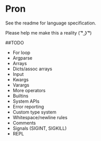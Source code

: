 # Pron

See the readme for language specification.

Please help me make this a reality ( ͡° ͜ʖ ͡°)


##TODO

- For loop
- Argparse
- Arrays
- Dicts/assoc arrays
- Input
- Kwargs
- Varargs
- More operators
- Builtins
- System APIs
- Error reporting
- Custom type system
- Whitespace/newline rules
- Comments
- Signals (SIGINT, SIGKILL)
- REPL
